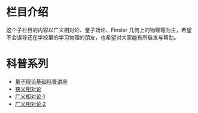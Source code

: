 # 栏目介绍

这个子栏目的内容以广义相对论、量子场论、Finsler 几何上的物理等为主，希望不会误导还在学校里的学习物理的朋友，也希望对大家能有所启发与帮助。

# 科普系列

-	[量子理论基础科普讲座](/page/popsci/quantum1)
-	[狭义相对论](/article/science/physics/kpsr.mu)
-	[广义相对论·1](/article/science/physics/kpgr1.mu)
-	[广义相对论·2](/article/science/physics/kpgr2.mu)